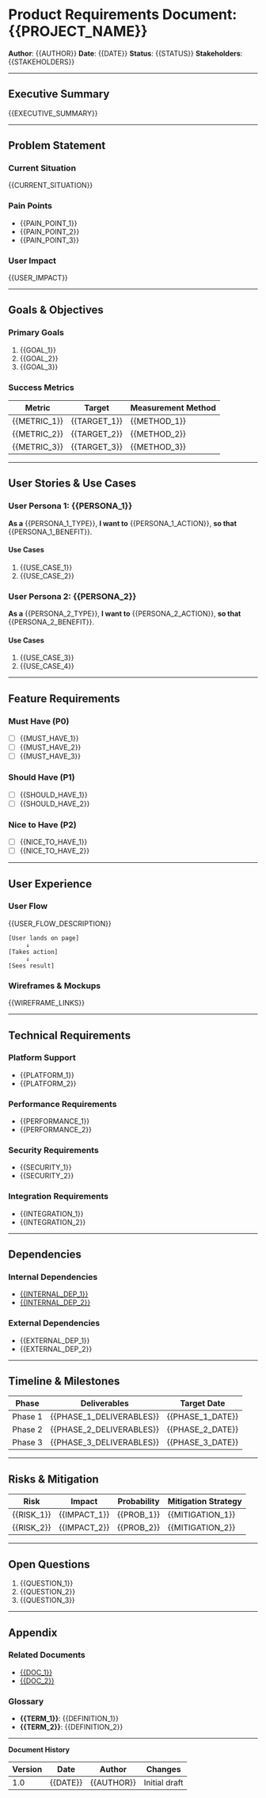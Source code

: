 # Product Requirements Document: {{PROJECT_NAME}}

**Author**: {{AUTHOR}}
**Date**: {{DATE}}
**Status**: {{STATUS}}
**Stakeholders**: {{STAKEHOLDERS}}

---

## Executive Summary

{{EXECUTIVE_SUMMARY}}

---

## Problem Statement

### Current Situation
{{CURRENT_SITUATION}}

### Pain Points
- {{PAIN_POINT_1}}
- {{PAIN_POINT_2}}
- {{PAIN_POINT_3}}

### User Impact
{{USER_IMPACT}}

---

## Goals & Objectives

### Primary Goals
1. {{GOAL_1}}
2. {{GOAL_2}}
3. {{GOAL_3}}

### Success Metrics
| Metric | Target | Measurement Method |
|--------|--------|-------------------|
| {{METRIC_1}} | {{TARGET_1}} | {{METHOD_1}} |
| {{METRIC_2}} | {{TARGET_2}} | {{METHOD_2}} |
| {{METRIC_3}} | {{TARGET_3}} | {{METHOD_3}} |

---

## User Stories & Use Cases

### User Persona 1: {{PERSONA_1}}
**As a** {{PERSONA_1_TYPE}},
**I want to** {{PERSONA_1_ACTION}},
**so that** {{PERSONA_1_BENEFIT}}.

#### Use Cases
1. {{USE_CASE_1}}
2. {{USE_CASE_2}}

### User Persona 2: {{PERSONA_2}}
**As a** {{PERSONA_2_TYPE}},
**I want to** {{PERSONA_2_ACTION}},
**so that** {{PERSONA_2_BENEFIT}}.

#### Use Cases
1. {{USE_CASE_3}}
2. {{USE_CASE_4}}

---

## Feature Requirements

### Must Have (P0)
- [ ] {{MUST_HAVE_1}}
- [ ] {{MUST_HAVE_2}}
- [ ] {{MUST_HAVE_3}}

### Should Have (P1)
- [ ] {{SHOULD_HAVE_1}}
- [ ] {{SHOULD_HAVE_2}}

### Nice to Have (P2)
- [ ] {{NICE_TO_HAVE_1}}
- [ ] {{NICE_TO_HAVE_2}}

---

## User Experience

### User Flow
{{USER_FLOW_DESCRIPTION}}

```
[User lands on page]
     ↓
[Takes action]
     ↓
[Sees result]
```

### Wireframes & Mockups
{{WIREFRAME_LINKS}}

---

## Technical Requirements

### Platform Support
- {{PLATFORM_1}}
- {{PLATFORM_2}}

### Performance Requirements
- {{PERFORMANCE_1}}
- {{PERFORMANCE_2}}

### Security Requirements
- {{SECURITY_1}}
- {{SECURITY_2}}

### Integration Requirements
- {{INTEGRATION_1}}
- {{INTEGRATION_2}}

---

## Dependencies

### Internal Dependencies
- [{{INTERNAL_DEP_1}}]({{LINK_1}})
- [{{INTERNAL_DEP_2}}]({{LINK_2}})

### External Dependencies
- {{EXTERNAL_DEP_1}}
- {{EXTERNAL_DEP_2}}

---

## Timeline & Milestones

| Phase | Deliverables | Target Date |
|-------|-------------|-------------|
| Phase 1 | {{PHASE_1_DELIVERABLES}} | {{PHASE_1_DATE}} |
| Phase 2 | {{PHASE_2_DELIVERABLES}} | {{PHASE_2_DATE}} |
| Phase 3 | {{PHASE_3_DELIVERABLES}} | {{PHASE_3_DATE}} |

---

## Risks & Mitigation

| Risk | Impact | Probability | Mitigation Strategy |
|------|--------|------------|-------------------|
| {{RISK_1}} | {{IMPACT_1}} | {{PROB_1}} | {{MITIGATION_1}} |
| {{RISK_2}} | {{IMPACT_2}} | {{PROB_2}} | {{MITIGATION_2}} |

---

## Open Questions

1. {{QUESTION_1}}
2. {{QUESTION_2}}
3. {{QUESTION_3}}

---

## Appendix

### Related Documents
- [{{DOC_1}}]({{DOC_1_LINK}})
- [{{DOC_2}}]({{DOC_2_LINK}})

### Glossary
- **{{TERM_1}}**: {{DEFINITION_1}}
- **{{TERM_2}}**: {{DEFINITION_2}}

---

**Document History**

| Version | Date | Author | Changes |
|---------|------|--------|---------|
| 1.0 | {{DATE}} | {{AUTHOR}} | Initial draft |
